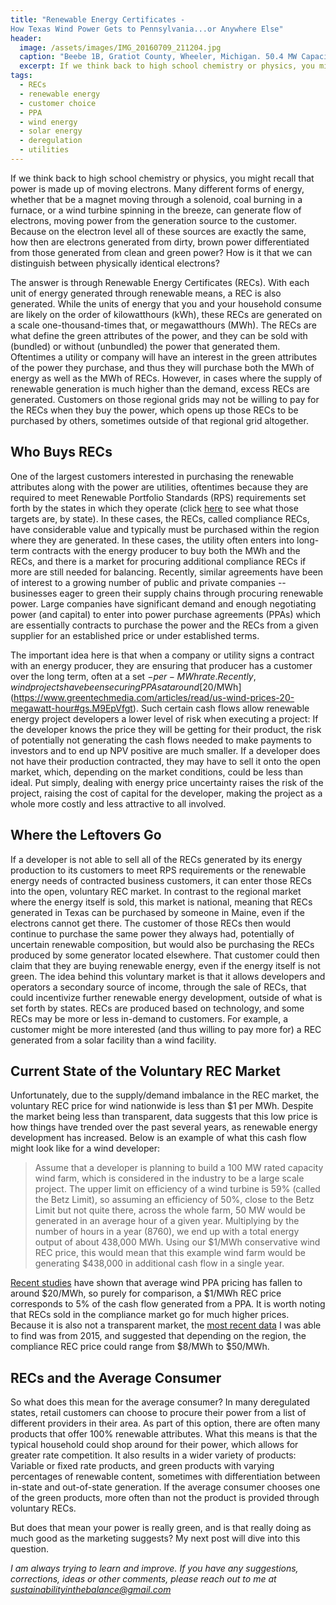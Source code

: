 ```yaml
---
title: "Renewable Energy Certificates - 
How Texas Wind Power Gets to Pennsylvania...or Anywhere Else"
header:
  image: /assets/images/IMG_20160709_211204.jpg
  caption: "Beebe 1B, Gratiot County, Wheeler, Michigan. 50.4 MW Capacity; 21 Turbines. Developed by Exelon. *A. Levy*"
  excerpt: If we think back to high school chemistry or physics, you might recall that power is made up of moving electrons. Many different forms of energy, whether that be a magnet moving through a solenoid, coal burning in a furnace, or a wind turbine spinning in the breeze, can generate flow of electrons, moving power from the generation source to the customer. Because on the electron level all of these sources are exactly the same, how then are electrons generated from dirty, brown power differentiated from those generated from clean and green power?
tags: 
  - RECs
  - renewable energy
  - customer choice
  - PPA
  - wind energy
  - solar energy
  - deregulation
  - utilities
---
```


If we think back to high school chemistry or physics, you might recall that power is made up of moving electrons. Many different forms of energy, whether that be a magnet moving through a solenoid, coal burning in a furnace, or a wind turbine spinning in the breeze, can generate flow of electrons, moving power from the generation source to the customer. Because on the electron level all of these sources are exactly the same, how then are electrons generated from dirty, brown power differentiated from those generated from clean and green power? How is it that we can distinguish between physically identical electrons?

The answer is through Renewable Energy Certificates (RECs). With each unit of energy generated through renewable means, a REC is also generated. While the units of energy that you and your household consume are likely on the order of kilowatthours (kWh), these RECs are generated on a scale one-thousand-times that, or megawatthours (MWh). The RECs are what define the green attributes of the power, and they can be sold with (bundled) or without (unbundled) the power that generated them. Oftentimes a utility or company will have an interest in the green attributes of the power they purchase, and thus they will purchase both the MWh of energy as well as the MWh of RECs. However, in cases where the supply of renewable generation is much higher than the demand, excess RECs are generated. Customers on those regional grids may not be willing to pay for the RECs when they buy the power, which opens up those RECs to be purchased by others, sometimes outside of that regional grid altogether. 

## Who Buys RECs
One of the largest customers interested in purchasing the renewable attributes along with the power are utilities, oftentimes because they are required to meet Renewable Portfolio Standards (RPS) requirements set forth by the states in which they operate (click [here](http://www.ncsl.org/research/energy/renewable-portfolio-standards.aspx) to see what those targets are, by state). In these cases, the RECs, called compliance RECs, have considerable value and typically must be purchased within the region where they are generated. In these cases, the utility often enters into long-term contracts with the energy producer to buy both the MWh and the RECs, and there is a market for procuring additional compliance RECs if more are still needed for balancing. Recently, similar agreements have been of interest to a growing number of public and private companies -- businesses eager to green their supply chains through procuring renewable power. Large companies have significant demand and enough negotiating power (and capital) to enter into power purchase agreements (PPAs) which are essentially contracts to purchase the power and the RECs from a given supplier for an established price or under established terms. 

The important idea here is that when a company or utility signs a contract with an energy producer, they are ensuring that producer has a customer over the long term, often at a set $-per-MWh rate. Recently, wind projects have been securing PPAs at around [$20/MWh](https://www.greentechmedia.com/articles/read/us-wind-prices-20-megawatt-hour#gs.M9EpVfgt). Such certain cash flows allow renewable energy project developers a lower level of risk when executing a project: If the developer knows the price they will be getting for their product, the risk of potentially not generating the cash flows needed to make payments to investors and to end up NPV positive are much smaller. If a developer does not have their production contracted, they may have to sell it onto the open market, which, depending on the market conditions, could be less than ideal. Put simply, dealing with energy price uncertainty raises the risk of the project, raising the cost of capital for the developer, making the project as a whole more costly and less attractive to all involved. 

## Where the Leftovers Go
If a developer is not able to sell all of the RECs generated by its energy production to its customers to meet RPS requirements or the renewable energy needs of contracted business customers, it can enter those RECs into the open, voluntary REC market. In contrast to the regional market where the energy itself is sold, this market is national, meaning that RECs generated in Texas can be purchased by someone in Maine, even if the electrons cannot get there. The customer of those RECs then would continue to purchase the same power they always had, potentially of uncertain renewable composition, but would also be purchasing the RECs produced by some generator located elsewhere.  That customer could then claim that they are buying renewable energy, even if the energy itself is not green. The idea behind this voluntary market is that it allows developers and operators a secondary source of income, through the sale of RECs, that could incentivize further renewable energy development, outside of what is set forth by states. RECs are produced based on technology, and some RECs may be more or less in-demand to customers. For example, a customer might be more interested (and thus willing to pay more for) a REC generated from a solar facility than a wind facility.

## Current State of the Voluntary REC Market
Unfortunately, due to the supply/demand imbalance in the REC market, the voluntary REC price for wind nationwide is less than $1 per MWh. Despite the market being less than transparent, data suggests that this low price is how things have trended over the past several years, as renewable energy development has increased. Below is an example of what this cash flow might look like for a wind developer:

>Assume that a developer is planning to build a 100 MW rated capacity wind farm, which is considered in the industry to be a large scale project. The upper limit on efficiency of a wind turbine is 59% (called the Betz Limit), so assuming an efficiency of 50%, close to the Betz Limit but not quite there, across the whole farm, 50 MW would be generated in an average hour of a given year. Multiplying by the number of hours in a year (8760), we end up with a total energy output of about 438,000 MWh. Using our $1/MWh conservative wind REC price, this would mean that this example wind farm would be generating $438,000 in additional cash flow in a single year. 

[Recent studies](https://www.greentechmedia.com/articles/read/us-wind-prices-20-megawatt-hour#gs.M9EpVfgt) have shown that average wind PPA pricing has fallen to around $20/MWh, so purely for comparison, a $1/MWh REC price corresponds to 5% of the cash flow generated from a PPA. It is worth noting that RECs sold in the compliance market go for much higher prices. Because it is also not a transparent market, the [most recent data](https://www.nrel.gov/docs/fy16osti/65252.pdf) I was able to find was from 2015, and suggested that depending on the region, the compliance REC price could range from $8/MWh to $50/MWh.

## RECs and the Average Consumer
So what does this mean for the average consumer? In many deregulated states, retail customers can choose to procure their power from a list of different providers in their area. As part of this option, there are often many products that offer 100% renewable attributes. What this means is that the typical household could shop around for their power, which allows for greater rate competition. It also results in a wider variety of products: Variable or fixed rate products, and green products with varying percentages of renewable content, sometimes with differentiation between in-state and out-of-state generation. If the average consumer chooses one of the green products, more often than not the product is provided through voluntary RECs. 

But does that mean your power is really green, and is that really doing as much good as the marketing suggests? My next post will dive into this question.

*I am always trying to learn and improve. If you have any suggestions, corrections, ideas or other comments, please reach out to me at sustainabilityinthebalance@gmail.com*

